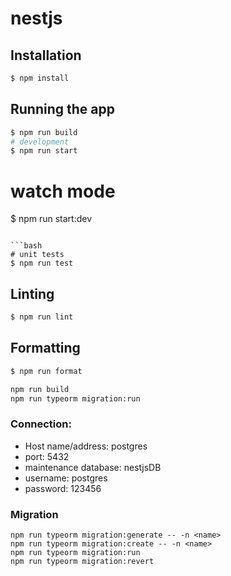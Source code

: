 # nestjs

## Installation

```bash
$ npm install
```

## Running the app

```bash
$ npm run build
# development
$ npm run start
```
# watch mode
$ npm run start:dev
```

```bash
# unit tests
$ npm run test
```

## Linting

```bash
$ npm run lint
```

## Formatting

```bash
$ npm run format
```

```bash
npm run build
npm run typeorm migration:run
```


### Connection:

- Host name/address: postgres
- port: 5432
- maintenance database: nestjsDB
- username: postgres
- password: 123456

### Migration
```
npm run typeorm migration:generate -- -n <name>
npm run typeorm migration:create -- -n <name>
npm run typeorm migration:run
npm run typeorm migration:revert
```